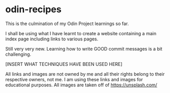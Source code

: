 # odin-recipes

This is the culmination of my Odin Project learnings so far. 

I shall be using what I have learnt to create a website containing a main index page including links to various pages. 

Still very very new. Learning how to write GOOD commit messages is a bit challenging.

[INSERT WHAT TECHNIQUES HAVE BEEN USED HERE]

All links and images are not owned by me and all their rights belong to their respective owners, not me. I am using these links and images for educational purposes. All images are taken off of https://unsplash.com/